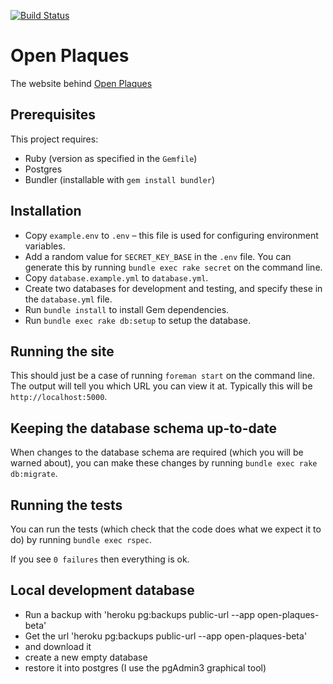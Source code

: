 [![Build Status](https://travis-ci.org/openheritage/open-plaques-3.svg?branch=master)](https://travis-ci.org/openheritage/open-plaques-3)

# Open Plaques

The website behind [Open Plaques](http://openplaques.org)

## Prerequisites

This project requires:

* Ruby (version as specified in the `Gemfile`)
* Postgres
* Bundler (installable with `gem install bundler`)

## Installation

* Copy `example.env` to `.env` – this file is used for configuring environment variables.
* Add a random value for `SECRET_KEY_BASE` in the `.env` file. You can generate this by running
`bundle exec rake secret` on the command line.
* Copy `database.example.yml` to `database.yml`.
* Create two databases for development and testing, and specify these in the `database.yml` file.
* Run `bundle install` to install Gem dependencies.
* Run `bundle exec rake db:setup` to setup the database.

## Running the site

This should just be a case of running `foreman start` on the command line. The output will tell you which URL
you can view it at. Typically this will be `http://localhost:5000`.

## Keeping the database schema up-to-date

When changes to the database schema are required (which you will be warned about), you can make these
changes by running `bundle exec rake db:migrate`.

## Running the tests

You can run the tests (which check that the code does what we expect it to do) by running `bundle exec rspec`.

If you see `0 failures` then everything is ok.

## Local development database

* Run a backup with 'heroku pg:backups public-url --app open-plaques-beta'
* Get the url 'heroku pg:backups public-url --app open-plaques-beta'
* and download it
* create a new empty database
* restore it into postgres (I use the pgAdmin3 graphical tool)
